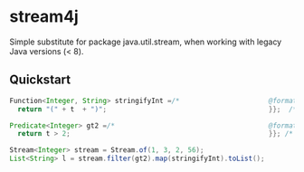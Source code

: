 # stream4j
Simple substitute for package java.util.stream, when working with legacy Java versions (&lt; 8).

## Quickstart
```java
Function<Integer, String> stringifyInt =/*						@formatter:off*/ new Function<Integer, String>() { @Override public String apply(Integer t)  {
  return "(" + t  + ")"; 										}};  /*@formatter:on*/

Predicate<Integer> gt2 =/* 										@formatter:off*/ new Predicate<Integer>() { @Override public boolean test(Integer t){
  return t > 2; 												}}; /* @formatter:on */

Stream<Integer> stream = Stream.of(1, 3, 2, 56);
List<String> l = stream.filter(gt2).map(stringifyInt).toList();
```
